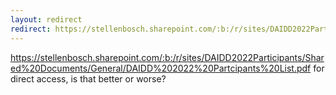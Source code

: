 ```yaml
---
layout: redirect
redirect: https://stellenbosch.sharepoint.com/:b:/r/sites/DAIDD2022Participants/Shared%20Documents/General/DAIDD%202022%20Partcipants%20List.pdf?csf=1&web=1&e=obbVPP
---
```


https://stellenbosch.sharepoint.com/:b:/r/sites/DAIDD2022Participants/Shared%20Documents/General/DAIDD%202022%20Partcipants%20List.pdf for direct access, is that better or worse?
